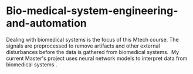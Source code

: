 # Bio-medical-system-engineering-and-automation
Dealing with biomedical systems is the focus of this Mtech course. The signals are preprocessed to remove artifacts and other external disturbances before the data is gathered from biomedical systems.  My current Master's project uses neural network models to interpret data from biomedical systems .
